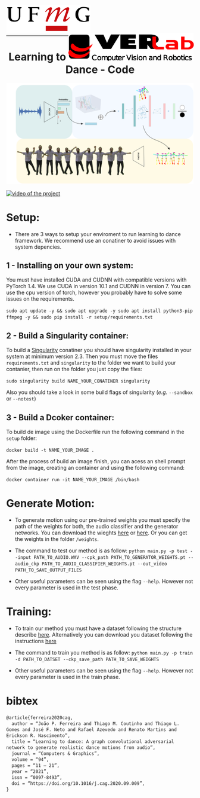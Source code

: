 <link rel="stylesheet" type="./docs/assets/style.css" media="all" href="URL" />

<img align="left" width="auto" height="75" src="./docs/assets/ufmg.png">
<img align="right" width="auto" height="75" src="./docs/assets/verlab.png">
<br/>
<br/>
<br/>
<br/>
<hr>

<h1 align="center"> <b>Learning to Dance - Code </b></h1>

![Example of method.](./docs/assets/learning_to_dance.png)


[![video of the project](https://img.youtube.com/vi/fGDK6UkKzvA/0.jpg)](https://www.youtube.com/watch?v=fGDK6UkKzvA)

<!-- <p align="center"><iframe width="420" height="315"
src="https://www.youtube.com/embed/fGDK6UkKzvA?controls=0">
</iframe></p> -->
<!-- (https://www.youtube.com/watch?v=fGDK6UkKzvA) -->

<!-- <video align="center" width="auto" controls> -->
  <!-- <source src="https://www.youtube.com/watch?v=fGDK6UkKzvA&feature=emb_logo" type="video/mp4"> -->
<!-- </video> -->


# Setup:

* There are 3 ways to setup your enviroment to run learning to dance framework. We recommend use an conatiner to avoid issues with system depencies.
## 1 - Installing on your own system:
  You must have installed CUDA and CUDNN with compatible versions with PyTorch 1.4. We use CUDA in version 10.1 and CUDNN in version 7. You can use the cpu version of torch, however you probably have to solve some issues on the requirements.

  ```sudo apt update -y && sudo apt upgrade -y sudo apt install python3-pip ffmpeg -y && sudo pip install -r setup/requirements.txt```
## 2 - Build a Singularity container:
  To build a [Singularity](https://sylabs.io/docs/) conatiner you should have singularity installed in your system at minimum version 2.3. Then you must move the files ```requirements.txt``` and ```singularity``` to the folder we want to build your contanier, then run on the folder you just copy the files:

  ```sudo singularity build NAME_YOUR_CONATINER singularity```

  Also you should take a look in some build flags of singularity (_e.g._ ```--sandbox``` or ```--notest```)

## 3 - Build a Dcoker container:

  To build de image using the Dockerfile run the following command in the ```setup``` folder:

  ```docker build -t NAME_YOUR_IMAGE .```

  After the process of build an image finish, you can acess an shell prompt from the image, creating an container and using the following command:

  ```docker container run -it NAME_YOUR_IMAGE /bin/bash```

# Generate Motion:

* To generate motion using our pre-trained weights you must specify the path of the weights for both, the audio classifier and the generator networks. You can download the wieghts [here]() or [here](). Or you can get the weights in the folder ```/weights```.

* The command to test our method is as follow:
```python main.py -p test --input PATH_TO_AUDIO.WAV --cpk_path PATH_TO_GENERATOR_WEIGHTS.pt --audio_ckp PATH_TO_AUDIO_CLASSIFIER_WEIGHTS.pt --out_video PATH_TO_SAVE_OUTPUT_FILES```

* Other useful parameters can be seen using the flag ```--help```. However not every parameter is used in the test phase.

# Training:

* To train our method you must have a dataset following the structure describe [here](./dataset_tools/README.md). Alternatively you can download you dataset following the instructions [here](./dataset.md)

* The command to train you method is as follow:
```python main.py -p train -d PATH_TO_DATSET --ckp_save_path PATH_TO_SAVE_WEIGHTS```

* Other useful parameters can be seen using the flag ```--help```. However not every parameter is used in the train phase.

# bibtex

```
@article{ferreira2020cag,
  author = “João P. Ferreira and Thiago M. Coutinho and Thiago L. Gomes and José F. Neto and Rafael Azevedo and Renato Martins and Erickson R. Nascimento”,
  title = “Learning to dance: A graph convolutional adversarial network to generate realistic dance motions from audio”,
  journal = “Computers & Graphics”,
  volume = “94”,
  pages = “11 – 21”,
  year = “2021”,
  issn = “0097-8493”,
  doi = “https://doi.org/10.1016/j.cag.2020.09.009”,
}
```